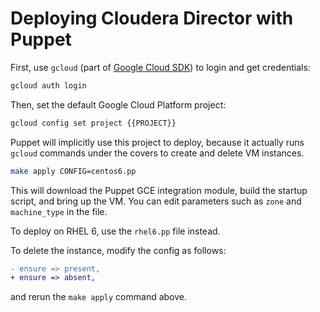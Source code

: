 # Deploying Cloudera Director with Puppet

First, use `gcloud` (part of [Google Cloud SDK](https://cloud.google.com/sdk/))
to login and get credentials:

```bash
gcloud auth login
```

Then, set the default Google Cloud Platform project:

```bash
gcloud config set project {{PROJECT}}
```

Puppet will implicitly use this project to deploy, because it actually runs
`gcloud` commands under the covers to create and delete VM instances.

```bash
make apply CONFIG=centos6.pp
```

This will download the Puppet GCE integration module, build the startup script,
and bring up the VM. You can edit parameters such as `zone` and `machine_type`
in the file.

To deploy on RHEL 6, use the `rhel6.pp` file instead.

To delete the instance, modify the config as follows:

```diff
- ensure => present,
+ ensure => absent,
```

and rerun the `make apply` command above.
